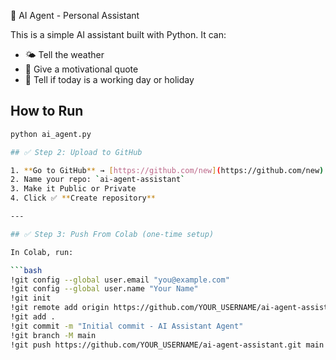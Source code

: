 🧠 AI Agent - Personal Assistant

This is a simple AI assistant built with Python. It can:
- 🌤 Tell the weather
- 💬 Give a motivational quote
- 📅 Tell if today is a working day or holiday

## How to Run

```bash
python ai_agent.py

## ✅ Step 2: Upload to GitHub

1. **Go to GitHub** → [https://github.com/new](https://github.com/new)
2. Name your repo: `ai-agent-assistant`
3. Make it Public or Private
4. Click ✅ **Create repository**

---

## ✅ Step 3: Push From Colab (one-time setup)

In Colab, run:

```bash
!git config --global user.email "you@example.com"
!git config --global user.name "Your Name"
!git init
!git remote add origin https://github.com/YOUR_USERNAME/ai-agent-assistant.git
!git add .
!git commit -m "Initial commit - AI Assistant Agent"
!git branch -M main
!git push https://github.com/YOUR_USERNAME/ai-agent-assistant.git main

